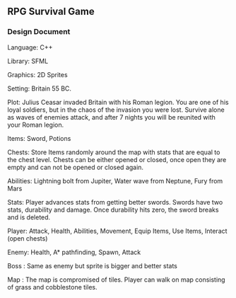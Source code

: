## RPG Survival Game

### Design Document

Language: C++

Library: SFML

Graphics: 2D Sprites

Setting: Britain 55 BC. 

Plot: Julius Ceasar invaded Britain with his Roman legion. You are one of his loyal soldiers, but in the chaos of the invasion you were lost. Survive alone as waves of enemies attack, and after 7 nights you will be reunited with your Roman legion.

Items: Sword, Potions

Chests: Store Items randomly around the map with stats that are equal to the chest level. Chests can be either opened or closed, once open they are empty and can not be opened or closed again.

Abilities: Lightning bolt from Jupiter, Water wave from Neptune, Fury from Mars

Stats: Player advances stats from getting better swords. Swords have two stats, durability and damage. Once durability hits zero, the sword breaks and is deleted.

Player: Attack, Health, Abilities, Movement, Equip Items, Use Items, Interact (open chests)

Enemy: Health, A* pathfinding, Spawn, Attack

Boss <Enemy>: Same as enemy but sprite is bigger and better stats

Map <tiles>: The map is compromised of tiles. Player can walk on map consisting of grass and cobblestone tiles.
